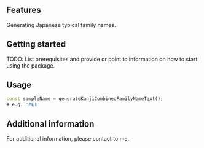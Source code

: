 
## Features

Generating Japanese typical family names.

## Getting started

TODO: List prerequisites and provide or point to information on how to
start using the package.

## Usage

```dart
const sampleName = generateKanjiCombinedFamilyNameText();
# e.g. '西川'
```

## Additional information

For additional information, please contact to me.
